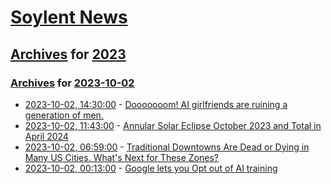 # [Soylent News](../../../README.md)

## [Archives](../../index.md) for [2023](../index.md)

### [Archives](../../index.md) for [2023-10-02](index.md)

* [2023-10-02, 14:30:00](https://soylentnews.org/article.pl?sid=23/10/02/150214&from=rss) - [Dooooooom! AI girlfriends are ruining a generation of men.](https://soylentnews.org/article.pl?sid=23/10/02/150214&from=rss)
* [2023-10-02, 11:43:00](https://soylentnews.org/article.pl?sid=23/10/01/1721210&from=rss) - [Annular Solar Eclipse October 2023 and Total in April 2024](https://soylentnews.org/article.pl?sid=23/10/01/1721210&from=rss)
* [2023-10-02, 06:59:00](https://soylentnews.org/article.pl?sid=23/10/01/1251233&from=rss) - [Traditional Downtowns Are Dead or Dying in Many US Cities. What's Next for These Zones?](https://soylentnews.org/article.pl?sid=23/10/01/1251233&from=rss)
* [2023-10-02, 00:13:00](https://soylentnews.org/article.pl?sid=23/10/01/1027233&from=rss) - [Google lets you Opt out of AI training](https://soylentnews.org/article.pl?sid=23/10/01/1027233&from=rss)
